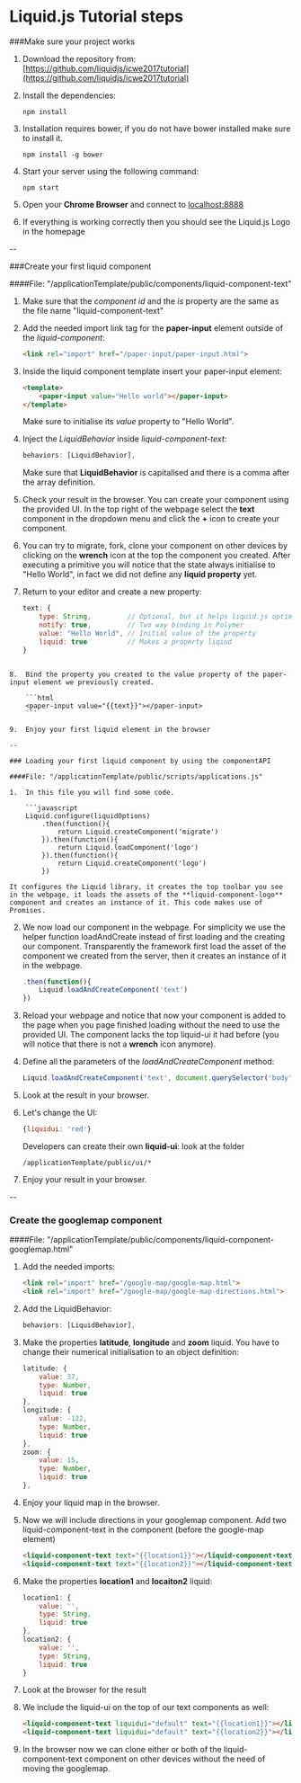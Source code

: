 # Liquid.js Tutorial steps

###Make sure your project works
	
1. 	Download the repository from: [https://github.com/liquidjs/icwe2017tutorial](https://github.com/liquidjs/icwe2017tutorial) 
2. 	Install the dependencies:
		
	```
	npm install
	```
	
3.	Installation requires bower, if you do not have bower installed make sure to install it.
	
	```
	npm install -g bower
	```
 		
4.	Start your server using the following command:
	
	```
	npm start
	```
	
5.	Open your **Chrome Browser** and connect to [localhost:8888](localhost:8888)
	
6.	If everything is working correctly then you should see the Liquid.js Logo in the homepage

--

###Create your first liquid component
	
####File: "/applicationTemplate/public/components/liquid-component-text"
	
1.	Make sure that the _component id_ and the _is_ property are the same as the file name "liquid-component-text"
	
2.	Add the needed import link tag for the **paper-input** element outside of the _liquid-component_:
	
	```html
	<link rel="import" href="/paper-input/paper-input.html">
	``` 	
			
3.	Inside the liquid component template insert your paper-input element: 
	
	```html
	<template>
		<paper-input value="Hello world"></paper-input>
	</template>
	```
			
	Make sure to initialise its _value_ property to "Hello World".
			 
4. Inject the _LiquidBehavior_ inside _liquid-component-text_:
	
	```javascript
	behaviors: [LiquidBehavior],
	``` 	
	
	Make sure that **LiquidBehavior** is capitalised and there is a comma after the array definition.
	
5.	Check your result in the browser. You can create your component using the provided UI. In the top right of the webpage select the **text** component in the dropdown menu and click the **+** icon to create your component.

6.	You can try to migrate, fork, clone your component on other devices by clicking on the **wrench** icon at the top the component you created. After executing a primitive you will notice that the state always initialise to "Hello World", in fact we did not define any **liquid property** yet.

7.	Return to your editor and create a new property:

	```javascript
	text: {
		type: String,         // Optional, but it helps liquid.js optimise synchronisation 
		notify: true,         // Two way binding in Polymer
		value: "Hello World", // Initial value of the property
		liquid: true          // Makes a property liqiud
	}
```
	
8.	Bind the property you created to the value property of the paper-input element we previously created.
	
	```html
	<paper-input value="{{text}}"></paper-input>
	```
	
9.	Enjoy your first liquid element in the browser

--

### Loading your first liquid component by using the componentAPI

####File: "/applicationTemplate/public/scripts/applications.js"
	
1.	In this file you will find some code.
		
	```javascript
	Liquid.configure(liquidOptions)
		.then(function(){
			return Liquid.createComponent('migrate')
		}).then(function(){
			return Liquid.loadComponent('logo')
		}).then(function(){
			return Liquid.createComponent('logo')
		})
```
		
	It configures the Liquid library, it creates the top toolbar you see in the webpage, it loads the assets of the **liquid-component-logo** component and creates an instance of it. This code makes use of Promises.
		
2.	We now load our component in the webpage. For simplicity we use the helper function loadAndCreate instead of first loading and the creating our component. Transparently the framework first load the asset of the component we created from the server, then it creates an instance of it in the webpage.
	
	```javascript
	.then(function(){
		Liquid.loadAndCreateComponent('text')
	})
	```
		
3.	Reload your webpage and notice that now your component is added to the page when you page finished loading without the need to use the provided UI. The component lacks the top liquid-ui it had before (you will notice that there is not a **wrench** icon anymore).

4.	Define all the parameters of the _loadAndCreateComponent_ method:
	
	```javascript
	Liquid.loadAndCreateComponent('text', document.querySelector('body'), {liquidui: 'default'})
	```
	
5.	Look at the result in your browser.
6.	Let's change the UI:
	
	```javascript
	{liquidui: 'red'}
	```
	Developers can create their own **liquid-ui**: look at the folder 
		
	```
	/applicationTemplate/public/ui/*
	```
	
7.	Enjoy your result in your browser.

--

### Create the googlemap component

####File: "/applicationTemplate/public/components/liquid-component-googlemap.html"
	
1.	Add the needed imports:
	
	```html
	<link rel="import" href="/google-map/google-map.html">
	<link rel="import" href="/google-map/google-map-directions.html">
	```
	
2.	Add the LiquidBehavior:
	
	```javascript
	behaviors: [LiquidBehavior],
	```
		
3.	Make the properties **latitude**, **longitude** and **zoom** liquid. You have to change their numerical initialisation to an object definition:
	
	```javascript
	latitude: {
		value: 37,
		type: Number,
		liquid: true
	},
	longitude: {
		value: -122,
		type: Number,
		liquid: true
	},
	zoom: {
		value: 15,
		type: Number,
		liquid: true
	},
	```
	
4.	Enjoy your liquid map in the browser.

5.	Now we will include directions in your googlemap component. Add two liquid-component-text in the component (before the google-map element)
	
	```html
	<liquid-component-text text="{{location1}}"></liquid-component-text>
	<liquid-component-text text="{{location2}}"></liquid-component-text>
	```
	
6.	Make the properties **location1** and **locaiton2** liquid:
	
	```javascript
	location1: {
		value: '',
		type: String,
		liquid: true
	},
	location2: {
		value: '',
		type: String,
		liquid: true
	}
	```
	
7.	Look at the browser for the result

8.	We include the liquid-ui on the top of our text components as well:
	
	```html
	<liquid-component-text liquidui="default" text="{{location1}}"></liquid-component-text>
	<liquid-component-text liquidui="default" text="{{location2}}"></liquid-component-text>
	```
	
9.	In the browser now we can clone either or both of the liquid-component-text component on other devices without the need of moving the googlemap.